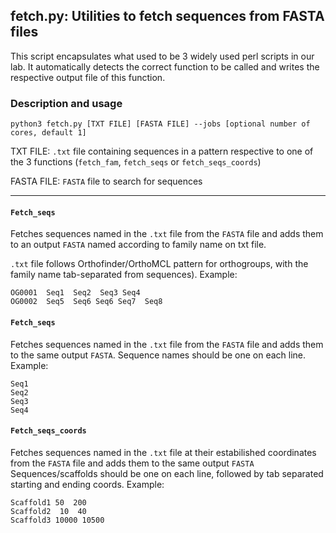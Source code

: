 ## fetch.py: Utilities to fetch sequences from FASTA files

This script encapsulates what used to be 3 widely used perl scripts in our lab. It automatically detects the correct function to be called and writes the respective output file of this function.

### Description and usage

`python3 fetch.py [TXT FILE] [FASTA FILE] --jobs [optional number of cores, default 1]`

TXT FILE: `.txt` file containing sequences in a pattern respective to one of the 3 functions (`fetch_fam`, `fetch_seqs` or `fetch_seqs_coords`)

FASTA FILE: `FASTA` file to search for sequences

---

#### `Fetch_seqs`
Fetches sequences named in the `.txt` file from the `FASTA` file and adds them to an output `FASTA` named according to family name on txt file.

`.txt` file follows Orthofinder/OrthoMCL pattern for orthogroups, with the family name tab-separated from sequences). Example:
```
OG0001  Seq1  Seq2  Seq3 Seq4
OG0002  Seq5  Seq6 Seq6 Seq7  Seq8
```

#### `Fetch_seqs`
Fetches sequences named in the `.txt` file from the `FASTA` file and adds them to the same output `FASTA`.
Sequence names should be one on each line. Example:
```
Seq1
Seq2
Seq3
Seq4
```
#### `Fetch_seqs_coords`
Fetches sequences named in the `.txt` file at their estabilished coordinates from the `FASTA` file and adds them to the same output `FASTA`
Sequences/scaffolds should be one on each line, followed by tab separated starting and ending coords. Example:
```
Scaffold1 50  200
Scaffold2  10  40
Scaffold3 10000 10500 
```
